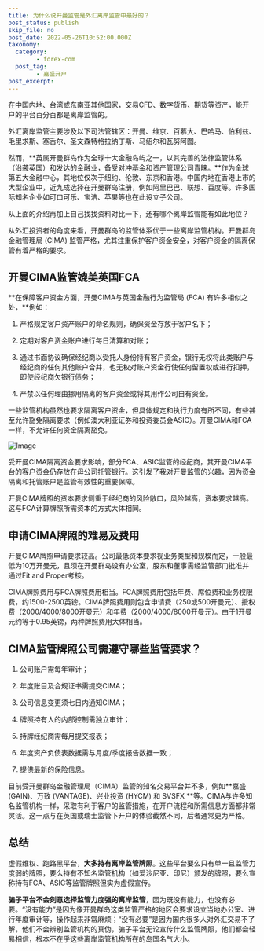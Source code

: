 ```yaml
---
title: 为什么说开曼监管是外汇离岸监管中最好的？
post_status: publish
skip_file: no
post_date: 2022-05-26T10:52:00.000Z
taxonomy:
  category:
        - forex-com
  post_tag:
        - 嘉盛开户
post_excerpt: 
---
```

在中国内地、台湾或东南亚其他国家，交易CFD、数字货币、期货等资产，能开户的平台百分百都是离岸监管的。

外汇离岸监管主要涉及以下司法管辖区：开曼、维京、百慕大、巴哈马、伯利兹、毛里求斯、塞舌尔、圣文森特格拉纳丁斯、马绍尔和瓦努阿图。

然而，**英属开曼群岛作为全球十大金融岛屿之一，以其完善的法律监管体系（沿袭英国）和发达的金融业，备受对冲基金和资产管理公司青睐。**作为全球第五大金融中心，其地位仅次于纽约、伦敦、东京和香港。中国内地在香港上市的大型企业中，近九成选择在开曼群岛注册，例如阿里巴巴、联想、百度等。许多国际知名企业如可口可乐、宝洁、苹果等也在此设立子公司。

从上面的介绍再加上自己找找资料对比一下，还有哪个离岸监管能有如此地位？

从外汇投资者的角度来看，开曼群岛的监管体系优于一些离岸监管机构。开曼群岛金融管理局 (CIMA) 监管严格，尤其注重保护客户资金安全，对客户资金的隔离保管有着严格的要求。

## 开曼CIMA监管媲美英国FCA

**在保障客户资金方面，开曼CIMA与英国金融行为监管局 (FCA) 有许多相似之处，**例如：

1. 严格规定客户资产账户的命名规则，确保资金存放于客户名下；

1. 定期对客户资金账户进行每日清算和对账；

1. 通过书面协议确保经纪商以受托人身份持有客户资金，银行无权将此类账户与经纪商的任何其他账户合并，也无权对账户资金行使任何留置权或进行扣押，即使经纪商欠银行债务；

1. 严禁以任何理由挪用隔离的客户资金或将其用作公司自有资金。

一些监管机构虽然也要求隔离客户资金，但具体规定和执行力度有所不同，有些甚至允许豁免隔离要求（例如澳大利亚证券和投资委员会ASIC）。开曼CIMA和FCA一样，不允许任何资金隔离豁免。

![Image](https://prod-files-secure.s3.us-west-2.amazonaws.com/39ed1227-6d7d-4570-be36-9ccd4a2c4241/bd849744-3fcb-4a37-8312-357962c8f065/image.png?X-Amz-Algorithm=AWS4-HMAC-SHA256&X-Amz-Content-Sha256=UNSIGNED-PAYLOAD&X-Amz-Credential=ASIAZI2LB466ZVAW4SJJ%2F20250402%2Fus-west-2%2Fs3%2Faws4_request&X-Amz-Date=20250402T101404Z&X-Amz-Expires=3600&X-Amz-Security-Token=IQoJb3JpZ2luX2VjEGkaCXVzLXdlc3QtMiJIMEYCIQCWrdFE9Y%2Bo3h%2Bj%2FOcjzc5iVDi4bxlLzkk4IiscjKWZuwIhAP3%2BkwqNbTCXsFezR%2BW1vR6W3SYzA5iq2JrtKc%2BcL2XoKogECNL%2F%2F%2F%2F%2F%2F%2F%2F%2F%2FwEQABoMNjM3NDIzMTgzODA1IgxzUROtY75BNEcuCOsq3AP7Kkt3R%2FdUoYa8kx5jHju6UXzxOeb5f1Yq6zrikAtlvKRj5Ma0zKl6wKV4fOtlkR6B796ngbKAgRRly79%2BaFWwA8eVFnlrdk8ZUZOd5bJTIPQ2kQgbgTlvF6b1bD767t6Rpz09hSNexz5NsypEa3cDHS5bvgPLCZ0XuakM2N9obJPyEFGoQRYTTQHXzKPyOobj0otiFQoTJEQrnxtSCT538dDJCOakagftQ8nFJQGjqcPf5rfE9xeqC8P3ji4kSAey0vkoz%2FOb4QVEaxNAq%2BcluahTCQNKAjM0DHFU2eKco8qzRmEkp%2FrfvLeYRM7EVAodw5mMzs0NzWvJNM0VYW%2F6n2JcALfLDa0v2o%2BWmEOJdiNraGVOFJ49fL8%2B98QYsdhl0KscneGg%2FG9Jkkh6KMpXnkS1kRk5jGp5PAwXn8npeSWxe51b7IqJokk%2F8dxZ0fMcj9d9Bl8vkIJOR968YTQHhSpuVpuzM9gM4QfljedYnZ7GiL8McmHHwvLIafCBsCrisIlozg0z7X7hEMQDYzhu3doHCD6trgrDAeQDqQDsUoFGWyjGrQCOXQtIEE5eRDzx8kymnRjA7d2bECxrBx96xHzxC%2BOqZHbKSrqRqfbsQo1RYHBqTNm0aSGxyjCHgbS%2FBjqkAeY%2BIP1A2JopphGLeJiP7CIZgKa0egEFzg5CVqh7TXF6Ji0wihtTooLfMccn4p8nlmgmEDzJJmzEYo%2F01eX2I9Csf8aIy%2B4dc9p9bbZ7FDtFjvMN6X%2FItiSbBkET%2BTp6VFJgo8rfvO%2Fuq85ZxbdbKnYNHF2Gi0a5%2BUoPeFs%2Buk7LbU0vgdweoYmC0OS37wmyUuWht7MfFwBn9u8%2BlZ86UhUdxaVA&X-Amz-Signature=1a23a8f5351f27f26b5b46d00dfd06d73e48edaa1052399a7d4cd3572421e6d1&X-Amz-SignedHeaders=host&x-id=GetObject)

受开曼CIMA隔离资金要求影响，部分FCA、ASIC监管的经纪商，其开曼CIMA平台的客户资金仍存放在母公司托管银行。这引发了我对开曼监管的兴趣，因为资金隔离和托管账户是监管有效性的重要保障。

开曼CIMA牌照的资本要求侧重于经纪商的风险敞口，风险越高，资本要求越高。这与FCA计算牌照所需资本的方式大体相同。

## **申请CIMA牌照的难易及费用**

开曼CIMA牌照申请要求较高。公司最低资本要求视业务类型和规模而定，一般最低为10万开曼元，且须在开曼群岛设有办公室，股东和董事需经监管部门批准并通过Fit and Proper考核。

CIMA牌照费用与FCA牌照费用相当。FCA牌照费用包括年费、席位费和业务权限费，约1500-2500英镑。CIMA牌照费用则包含申请费（250或500开曼元）、授权费（2000/4000/8000开曼元）和年费（2000/4000/8000开曼元）。由于1开曼元约等于0.95英镑，两种牌照费用大体相当。

## CIMA监管牌照公司需遵守哪些监管要求？

1. 公司账户需每年审计；

1. 年度账目及合规证书需提交CIMA；

1. 公司信息变更须七日内通知CIMA；

1. 牌照持有人的内部控制需独立审计；

1. 持牌经纪商需每月提交报表；

1. 年度资产负债表数据需与月度/季度报告数据一致；

1. 提供最新的保险信息。

目前受开曼群岛金融管理局（CIMA）监管的知名交易平台并不多，例如**嘉盛 (GAIN)、万致 (VANTAGE)、兴业投资 (HYCM) 和 SVSFX **等。CIMA与许多知名监管机构一样，采取有利于客户的监管措施，在开户流程和所需信息方面都非常灵活。这一点与在英国或瑞士监管下开户的体验截然不同，后者通常更为严格。

## 总结

虚假维权、跑路黑平台，**大多持有离岸监管牌照**。这些平台要么只有单一且监管力度弱的牌照，要么持有不知名监管机构（如爱沙尼亚、印尼）颁发的牌照，要么宣称持有FCA、ASIC等监管牌照但实为虚假宣传。

**骗子平台不会刻意选择监管力度强的离岸监管**，因为既没有能力，也没有必要。“没有能力”是因为像开曼群岛这类监管严格的地区会要求设立当地办公室、进行年度审计等，操作起来非常麻烦；“没有必要”是因为国内很多人对外汇交易不了解，他们不会辨别监管机构的真伪，骗子平台无论宣传什么监管牌照，他们都会轻易相信，根本不在乎这些离岸监管机构所在的岛国名气大小。